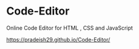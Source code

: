 # Code-Editor
Online Code Editor for HTML , CSS and JavaScript 

https://pradeish29.github.io/Code-Editor/

